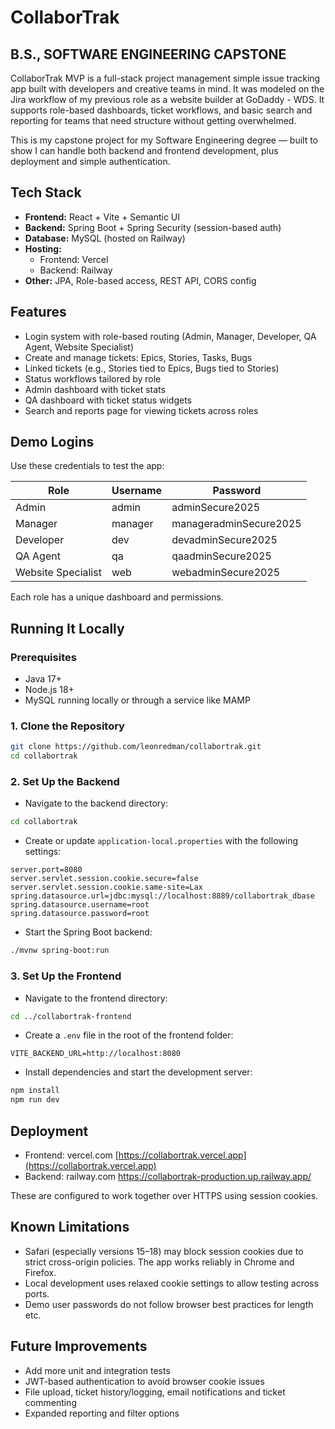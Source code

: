 
# CollaborTrak
## B.S., SOFTWARE ENGINEERING CAPSTONE
CollaborTrak MVP is a full-stack project management simple issue tracking app built with developers and creative teams in mind. It was modeled on the Jira workflow of my previous role as a website builder at GoDaddy - WDS. It supports role-based dashboards, ticket workflows, and basic search and reporting for teams that need structure without getting overwhelmed.

This is my capstone project for my Software Engineering degree — built to show I can handle both backend and frontend development, plus deployment and simple authentication.


## Tech Stack

- **Frontend:** React + Vite + Semantic UI
- **Backend:** Spring Boot + Spring Security (session-based auth)
- **Database:** MySQL (hosted on Railway)
- **Hosting:**
    - Frontend: Vercel
    - Backend: Railway
- **Other:** JPA, Role-based access, REST API, CORS config

## Features

- Login system with role-based routing (Admin, Manager, Developer, QA Agent, Website Specialist)
- Create and manage tickets: Epics, Stories, Tasks, Bugs
- Linked tickets (e.g., Stories tied to Epics, Bugs tied to Stories)
- Status workflows tailored by role
- Admin dashboard with ticket stats
- QA dashboard with ticket status widgets
- Search and reports page for viewing tickets across roles

## Demo Logins

Use these credentials to test the app:

| Role               | Username | Password               |
|--------------------|----------|------------------------|
| Admin              | admin    | adminSecure2025        |
| Manager            | manager  | manageradminSecure2025 |
| Developer          | dev      | devadminSecure2025     |
| QA Agent           | qa       | qaadminSecure2025      |
| Website Specialist | web      | webadminSecure2025     |

Each role has a unique dashboard and permissions.

## Running It Locally

### Prerequisites

- Java 17+
- Node.js 18+
- MySQL running locally or through a service like MAMP

### 1. Clone the Repository

```bash
git clone https://github.com/leonredman/collabortrak.git
cd collabortrak
```

### 2. Set Up the Backend

- Navigate to the backend directory:

```bash
cd collabortrak
```

- Create or update `application-local.properties` with the following settings:

```properties
server.port=8080
server.servlet.session.cookie.secure=false
server.servlet.session.cookie.same-site=Lax
spring.datasource.url=jdbc:mysql://localhost:8889/collabortrak_dbase
spring.datasource.username=root
spring.datasource.password=root
```

- Start the Spring Boot backend:

```bash
./mvnw spring-boot:run
```

### 3. Set Up the Frontend

- Navigate to the frontend directory:

```bash
cd ../collabortrak-frontend
```

- Create a `.env` file in the root of the frontend folder:

```env
VITE_BACKEND_URL=http://localhost:8080
```

- Install dependencies and start the development server:

```bash
npm install
npm run dev
```

## Deployment

- Frontend: vercel.com [https://collabortrak.vercel.app](https://collabortrak.vercel.app)
- Backend: railway.com https://collabortrak-production.up.railway.app/

These are configured to work together over HTTPS using session cookies.

## Known Limitations

- Safari (especially versions 15–18) may block session cookies due to strict cross-origin policies. The app works reliably in Chrome and Firefox.
- Local development uses relaxed cookie settings to allow testing across ports.
- Demo user passwords do not follow browser best practices for length etc.

## Future Improvements

- Add more unit and integration tests
- JWT-based authentication to avoid browser cookie issues
- File upload, ticket history/logging, email notifications and ticket commenting 
- Expanded reporting and filter options
